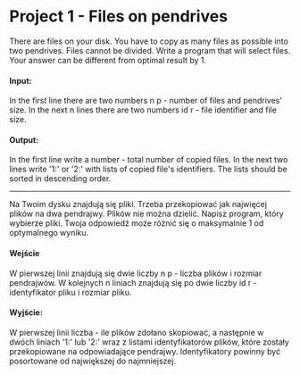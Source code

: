 # Project 1 - Files on pendrives

There are files on your disk. You have to copy as many files as possible into two pendrives. Files cannot be divided. Write a program that will select files. Your answer can be different from optimal result by 1.

#### Input:

In the first line there are two numbers n p - number of files and pendrives' size.
In the next n lines there are two numbers id r - file identifier and file size.

#### Output:

In the first line write a number - total number of copied files. In the next two lines write '1:' or '2:' with lists of copied file's identifiers. The lists should be sorted in descending order.

----------------------------------------------------------------------------------------------------------


Na Twoim dysku znajdują się pliki. Trzeba przekopiować jak najwięcej plików na dwa pendrajwy. Plików nie można dzielić. Napisz program, który wybierze pliki. Twoja odpowiedź może różnić się o maksymalnie 1 od optymalnego wyniku.

#### Wejście

W pierwszej linii znajdują się dwie liczby n p - liczba plików i rozmiar pendrajwów.
W kolejnych n liniach znajdują się po dwie liczby id r - identyfikator pliku i rozmiar pliku.

#### Wyjście:

W pierwszej linii liczba - ile plików zdołano skopiować, a następnie w dwóch liniach '1:' lub '2:' wraz z listami identyfikatorów plików, które zostały przekopiowane na odpowiadające pendrajwy. Identyfikatory powinny być posortowane od największej do najmniejszej.
